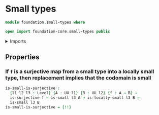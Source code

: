 # Small types

```agda
module foundation.small-types where

open import foundation-core.small-types public
```

<details><summary>Imports</summary>

```agda
open import foundation.dependent-pair-types
open import foundation.images
open import foundation.locally-small-types
open import foundation.replacement
open import foundation.surjective-maps
open import foundation.uniqueness-image
open import foundation.universal-property-image
open import foundation.universe-levels

open import foundation-core.embeddings
open import foundation-core.homotopies
```

</details>

## Properties

### If `f` is a surjective map from a small type into a locally small type, then replacement implies that the codomain is small

```agda
is-small-is-surjective :
  {l1 l2 l3 : Level} {A : UU l1} {B : UU l2} {f : A → B} →
  is-surjective f → is-small l3 A → is-locally-small l3 B →
  is-small l3 B
is-small-is-surjective = {!!}
```
